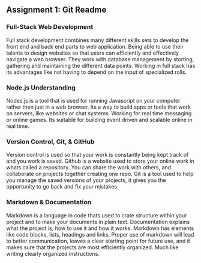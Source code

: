 ## Assignment 1: Git Readme

### Full-Stack Web Development

Full stack development combines many different skills sets to develop the front end and back end parts to web application. Being able to use their talents to design websites so that users can efficiently and effectively navigate a web browser. They work with database management by storting, gathering and maintaining the different data points. Working in full stack has its advantages like not having to depend on the input of specialized rolls.

### Node.js Understanding

Nodes.js is a tool that is used for running Javascript on your computer rather then just in a web browser. Its a way to build apps or tools that work on servers, like websites or chat systems. Working for real time messaging or online games. Its suitable for building event driven and scalable online in real time.

### Version Control, Git, & GitHub

Version control is used so that your work is constantly being kept track of and you work is saved. Github is a website used to store your online work in whats called a repository. You can share the work with others, and collaborate on projects together creating one repo. Git is a tool used to help you manage the saved versions of your projects, it gives you the opportunity to go back and fix your mistakes.

### Markdown & Documentation

Markdown is a language in code thats used to crate structure within your project and to make your documents in plain text. Documentation explains what the project is, how to use it and how it works. Markdown has elements like code blocks, lists, headings and links. Proper use of markdown will lead to better communication, leaves a clear starting point for future use, and it makes sure that the projects are most efficiently organized. Much like writing clearly organized instructions.
